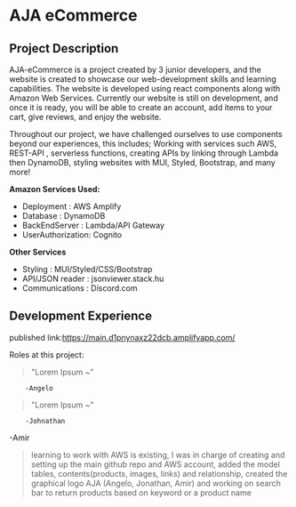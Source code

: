 # AJA eCommerce

## Project Description

AJA-eCommerce is a project created by 3 junior developers, and the website is created to showcase our web-development skills and learning capabilities. The website is developed using react components along with Amazon Web Services. Currently our website is still on development, and once it is ready, you will be able to create an account, add items to your cart, give reviews, and enjoy the website.

Throughout our project, we have challenged ourselves to use components beyond our experiences, this includes; Working with services such AWS, REST-API , serverless functions, creating APIs by linking through Lambda then DynamoDB, styling websites with MUI, Styled, Bootstrap, and many more!

****Amazon Services Used:****

- Deployment : AWS Amplify
- Database : DynamoDB
- BackEndServer : Lambda/API Gateway
- UserAuthorization: Cognito

****Other Services****

- Styling : MUI/Styled/CSS/Bootstrap
- API/JSON reader : jsonviewer.stack.hu
- Communications : Discord.com

## Development Experience

published link:https://main.d1pnynaxz22dcb.amplifyapp.com/

Roles at this project:

> "Lorem Ipsum ~"

        -Angelo

> "Lorem Ipsum ~"

        -Johnathan

-Amir

> learning to work with AWS is existing, I was in charge of creating and setting up the main github repo and AWS account, added the model tables, contents(products, images, links) and relationship, created the graphical logo AJA (Angelo, Jonathan, Amir) and working on search bar to return products based on keyword or a product name
